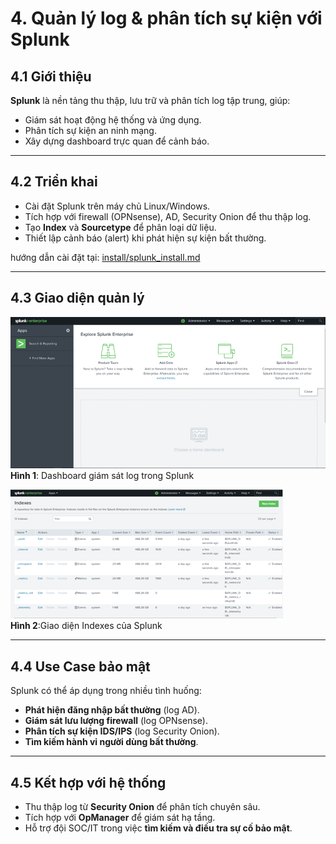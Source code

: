 # 4. Quản lý log & phân tích sự kiện với Splunk

## 4.1 Giới thiệu
**Splunk** là nền tảng thu thập, lưu trữ và phân tích log tập trung, giúp:
- Giám sát hoạt động hệ thống và ứng dụng.
- Phân tích sự kiện an ninh mạng.
- Xây dựng dashboard trực quan để cảnh báo.

---

## 4.2 Triển khai
- Cài đặt Splunk trên máy chủ Linux/Windows.  
- Tích hợp với firewall (OPNsense), AD, Security Onion để thu thập log.  
- Tạo **Index** và **Sourcetype** để phân loại dữ liệu.  
- Thiết lập cảnh báo (alert) khi phát hiện sự kiện bất thường.  

hướng dẫn cài đặt tại: [install/splunk_install.md](../install/splunk_install.md)

---

## 4.3 Giao diện quản lý

![Splunk Dashboard](../diagrams/Splunk1.png)  
**Hình 1**: Dashboard giám sát log trong Splunk  

![Splunk Dashboard](../diagrams/Splunk2.png)  
**Hình 2**:Giao diện Indexes của Splunk 

---

## 4.4 Use Case bảo mật
Splunk có thể áp dụng trong nhiều tình huống:
- **Phát hiện đăng nhập bất thường** (log AD).  
- **Giám sát lưu lượng firewall** (log OPNsense).  
- **Phân tích sự kiện IDS/IPS** (log Security Onion).  
- **Tìm kiếm hành vi người dùng bất thường**.  

---

## 4.5 Kết hợp với hệ thống
- Thu thập log từ **Security Onion** để phân tích chuyên sâu.  
- Tích hợp với **OpManager** để giám sát hạ tầng.  
- Hỗ trợ đội SOC/IT trong việc **tìm kiếm và điều tra sự cố bảo mật**.  
